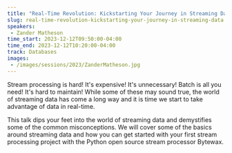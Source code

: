 ```yaml
---
title: "Real-Time Revolution: Kickstarting Your Journey in Streaming Data"
slug: real-time-revolution-kickstarting-your-journey-in-streaming-data
speakers:
 - Zander Matheson
time_start: 2023-12-12T09:50:00-04:00
time_end: 2023-12-12T10:20:00-04:00
track: Databases
images:
 - /images/sessions/2023/ZanderMatheson.jpg
---
```


Stream processing is hard! It's expensive! It's unnecessary! Batch is all you need! It's hard to maintain! While some of these may sound true, the world of streaming data has come a long way and it is time we start to take advantage of data in real-time. 

This talk dips your feet into the world of streaming data and demystifies some of the common misconceptions. We will cover some of the basics around streaming data and how you can get started with your first stream processing project with the Python open source stream processor Bytewax.